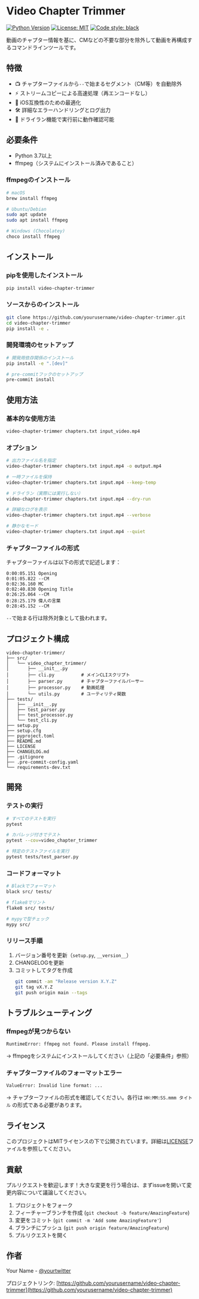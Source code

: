 # Video Chapter Trimmer

[![Python Version](https://img.shields.io/badge/python-3.7%2B-blue.svg)](https://www.python.org/downloads/)
[![License: MIT](https://img.shields.io/badge/License-MIT-yellow.svg)](https://opensource.org/licenses/MIT)
[![Code style: black](https://img.shields.io/badge/code%20style-black-000000.svg)](https://github.com/psf/black)

動画のチャプター情報を基に、CMなどの不要な部分を除外して動画を再構成するコマンドラインツールです。

## 特徴

- 📺 チャプターファイルから`--`で始まるセグメント（CM等）を自動除外
- ⚡ ストリームコピーによる高速処理（再エンコードなし）
- 📱 iOS互換性のための最適化
- 🛠️ 詳細なエラーハンドリングとログ出力
- 🧪 ドライラン機能で実行前に動作確認可能

## 必要条件

- Python 3.7以上
- ffmpeg（システムにインストール済みであること）

### ffmpegのインストール

```bash
# macOS
brew install ffmpeg

# Ubuntu/Debian
sudo apt update
sudo apt install ffmpeg

# Windows (Chocolatey)
choco install ffmpeg
```

## インストール

### pipを使用したインストール

```bash
pip install video-chapter-trimmer
```

### ソースからのインストール

```bash
git clone https://github.com/yourusername/video-chapter-trimmer.git
cd video-chapter-trimmer
pip install -e .
```

### 開発環境のセットアップ

```bash
# 開発用依存関係のインストール
pip install -e ".[dev]"

# pre-commitフックのセットアップ
pre-commit install
```

## 使用方法

### 基本的な使用方法

```bash
video-chapter-trimmer chapters.txt input_video.mp4
```

### オプション

```bash
# 出力ファイル名を指定
video-chapter-trimmer chapters.txt input.mp4 -o output.mp4

# 一時ファイルを保持
video-chapter-trimmer chapters.txt input.mp4 --keep-temp

# ドライラン（実際には実行しない）
video-chapter-trimmer chapters.txt input.mp4 --dry-run

# 詳細なログを表示
video-chapter-trimmer chapters.txt input.mp4 --verbose

# 静かなモード
video-chapter-trimmer chapters.txt input.mp4 --quiet
```

### チャプターファイルの形式

チャプターファイルは以下の形式で記述します：

```
0:00:05.151 Opening
0:01:05.822 --CM
0:02:36.160 MC
0:02:40.830 Opening Title
0:26:25.064 --CM
0:28:25.179 偉人の言葉
0:28:45.152 --CM
```

`--`で始まる行は除外対象として扱われます。

## プロジェクト構成

```
video-chapter-trimmer/
├── src/
│   └── video_chapter_trimmer/
│       ├── __init__.py
│       ├── cli.py          # メインCLIスクリプト
│       ├── parser.py       # チャプターファイルパーサー
│       ├── processor.py    # 動画処理
│       └── utils.py        # ユーティリティ関数
├── tests/
│   ├── __init__.py
│   ├── test_parser.py
│   ├── test_processor.py
│   └── test_cli.py
├── setup.py
├── setup.cfg
├── pyproject.toml
├── README.md
├── LICENSE
├── CHANGELOG.md
├── .gitignore
├── .pre-commit-config.yaml
└── requirements-dev.txt
```

## 開発

### テストの実行

```bash
# すべてのテストを実行
pytest

# カバレッジ付きでテスト
pytest --cov=video_chapter_trimmer

# 特定のテストファイルを実行
pytest tests/test_parser.py
```

### コードフォーマット

```bash
# Blackでフォーマット
black src/ tests/

# flake8でリント
flake8 src/ tests/

# mypyで型チェック
mypy src/
```

### リリース手順

1. バージョン番号を更新（`setup.py`, `__version__`）
2. CHANGELOGを更新
3. コミットしてタグを作成
   ```bash
   git commit -am "Release version X.Y.Z"
   git tag vX.Y.Z
   git push origin main --tags
   ```

## トラブルシューティング

### ffmpegが見つからない

```
RuntimeError: ffmpeg not found. Please install ffmpeg.
```

→ ffmpegをシステムにインストールしてください（上記の「必要条件」参照）

### チャプターファイルのフォーマットエラー

```
ValueError: Invalid line format: ...
```

→ チャプターファイルの形式を確認してください。各行は `HH:MM:SS.mmm タイトル` の形式である必要があります。

## ライセンス

このプロジェクトはMITライセンスの下で公開されています。詳細は[LICENSE](LICENSE)ファイルを参照してください。

## 貢献

プルリクエストを歓迎します！大きな変更を行う場合は、まずissueを開いて変更内容について議論してください。

1. プロジェクトをフォーク
2. フィーチャーブランチを作成 (`git checkout -b feature/AmazingFeature`)
3. 変更をコミット (`git commit -m 'Add some AmazingFeature'`)
4. ブランチにプッシュ (`git push origin feature/AmazingFeature`)
5. プルリクエストを開く

## 作者

Your Name - [@yourtwitter](https://twitter.com/yourtwitter)

プロジェクトリンク: [https://github.com/yourusername/video-chapter-trimmer](https://github.com/yourusername/video-chapter-trimmer)